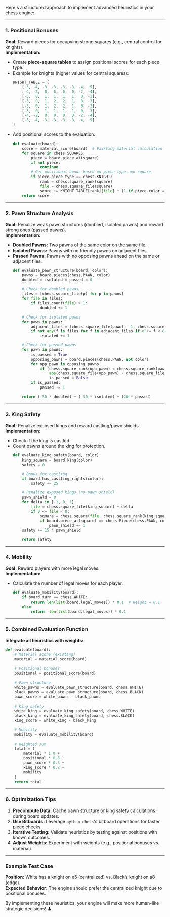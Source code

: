 Here's a structured approach to implement advanced heuristics in your chess engine:

---

### **1. Positional Bonuses**
**Goal:** Reward pieces for occupying strong squares (e.g., central control for knights).  
**Implementation:**  
- Create **piece-square tables** to assign positional scores for each piece type.  
- Example for knights (higher values for central squares):
  ```python
  KNIGHT_TABLE = [
      [-5, -4, -3, -3, -3, -3, -4, -5],
      [-4, -2,  0,  0,  0,  0, -2, -4],
      [-3,  0,  1,  1,  1,  1,  0, -3],
      [-3,  0,  1,  2,  2,  1,  0, -3],
      [-3,  0,  1,  2,  2,  1,  0, -3],
      [-3,  0,  1,  1,  1,  1,  0, -3],
      [-4, -2,  0,  0,  0,  0, -2, -4],
      [-5, -4, -3, -3, -3, -3, -4, -5]
  ]
  ```
- Add positional scores to the evaluation:
  ```python
  def evaluate(board):
      score = material_score(board)  # Existing material calculation
      for square in chess.SQUARES:
          piece = board.piece_at(square)
          if not piece:
              continue
          # Get positional bonus based on piece type and square
          if piece.piece_type == chess.KNIGHT:
              rank = chess.square_rank(square)
              file = chess.square_file(square)
              score += KNIGHT_TABLE[rank][file] * (1 if piece.color == chess.WHITE else -1)
      return score
  ```

---

### **2. Pawn Structure Analysis**
**Goal:** Penalize weak pawn structures (doubled, isolated pawns) and reward strong ones (passed pawns).  
**Implementation:**  
- **Doubled Pawns:** Two pawns of the same color on the same file.
- **Isolated Pawns:** Pawns with no friendly pawns on adjacent files.
- **Passed Pawns:** Pawns with no opposing pawns ahead on the same or adjacent files.
  ```python
  def evaluate_pawn_structure(board, color):
      pawns = board.pieces(chess.PAWN, color)
      doubled = isolated = passed = 0

      # Check for doubled pawns
      files = [chess.square_file(p) for p in pawns]
      for file in files:
          if files.count(file) > 1:
              doubled += 1

      # Check for isolated pawns
      for pawn in pawns:
          adjacent_files = [chess.square_file(pawn) - 1, chess.square_file(pawn) + 1]
          if not any(f in files for f in adjacent_files if 0 <= f < 8):
              isolated += 1

      # Check for passed pawns
      for pawn in pawns:
          is_passed = True
          opposing_pawns = board.pieces(chess.PAWN, not color)
          for opp_pawn in opposing_pawns:
              if (chess.square_rank(opp_pawn) < chess.square_rank(pawn) and  # For white
                  abs(chess.square_file(opp_pawn) - chess.square_file(pawn)) <= 1):
                  is_passed = False
          if is_passed:
              passed += 1

      return (-50 * doubled) + (-30 * isolated) + (20 * passed)
  ```

---

### **3. King Safety**
**Goal:** Penalize exposed kings and reward castling/pawn shields.  
**Implementation:**  
- Check if the king is castled.
- Count pawns around the king for protection.
  ```python
  def evaluate_king_safety(board, color):
      king_square = board.king(color)
      safety = 0

      # Bonus for castling
      if board.has_castling_rights(color):
          safety += 25

      # Penalize exposed kings (no pawn shield)
      pawn_shield = 0
      for delta in [-1, 0, 1]:
          file = chess.square_file(king_square) + delta
          if 0 <= file < 8:
              square = chess.square(file, chess.square_rank(king_square) + (1 if color == chess.WHITE else -1))
              if board.piece_at(square) == chess.Piece(chess.PAWN, color):
                  pawn_shield += 1
      safety += 15 * pawn_shield

      return safety
  ```

---

### **4. Mobility**
**Goal:** Reward players with more legal moves.  
**Implementation:**  
- Calculate the number of legal moves for each player.
  ```python
  def evaluate_mobility(board):
      if board.turn == chess.WHITE:
          return len(list(board.legal_moves)) * 0.1  # Weight = 0.1
      else:
          return -len(list(board.legal_moves)) * 0.1
  ```

---

### **5. Combined Evaluation Function**
**Integrate all heuristics with weights:**  
```python
def evaluate(board):
    # Material score (existing)
    material = material_score(board)
    
    # Positional bonuses
    positional = positional_score(board)
    
    # Pawn structure
    white_pawns = evaluate_pawn_structure(board, chess.WHITE)
    black_pawns = evaluate_pawn_structure(board, chess.BLACK)
    pawn_score = white_pawns - black_pawns
    
    # King safety
    white_king = evaluate_king_safety(board, chess.WHITE)
    black_king = evaluate_king_safety(board, chess.BLACK)
    king_score = white_king - black_king
    
    # Mobility
    mobility = evaluate_mobility(board)
    
    # Weighted sum
    total = (
        material * 1.0 +
        positional * 0.5 +
        pawn_score * 0.3 +
        king_score * 0.2 +
        mobility
    )
    return total
```

---

### **6. Optimization Tips**
1. **Precompute Data:** Cache pawn structure or king safety calculations during board updates.  
2. **Use Bitboards:** Leverage `python-chess`'s bitboard operations for faster piece checks.  
3. **Iterative Testing:** Validate heuristics by testing against positions with known outcomes.  
4. **Adjust Weights:** Experiment with weights (e.g., positional bonuses vs. material).  

---

### **Example Test Case**
**Position:** White has a knight on e5 (centralized) vs. Black’s knight on a8 (edge).  
**Expected Behavior:** The engine should prefer the centralized knight due to positional bonuses.  

By implementing these heuristics, your engine will make more human-like strategic decisions! ♟️
